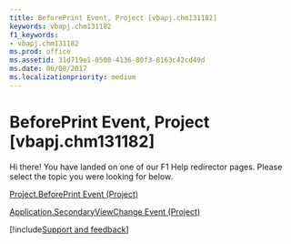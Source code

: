 ```yaml
---
title: BeforePrint Event, Project [vbapj.chm131182]
keywords: vbapj.chm131182
f1_keywords:
- vbapj.chm131182
ms.prod: office
ms.assetid: 31d719e1-0508-4136-80f3-8163c42cd49d
ms.date: 06/08/2017
ms.localizationpriority: medium
---
```



# BeforePrint Event, Project [vbapj.chm131182]

Hi there! You have landed on one of our F1 Help redirector pages. Please select the topic you were looking for below.

[Project.BeforePrint Event (Project)](https://msdn.microsoft.com/library/df66b52b-4c7b-e3e1-d8ff-66416edcb378%28Office.15%29.aspx)

[Application.SecondaryViewChange Event (Project)](https://msdn.microsoft.com/library/f0f3f81b-c75f-79ee-db8b-6bdd32a3702f%28Office.15%29.aspx)

[!include[Support and feedback](~/includes/feedback-boilerplate.md)]